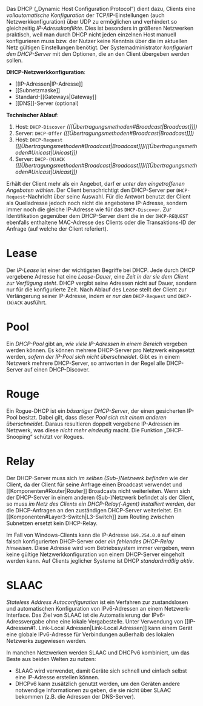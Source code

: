Das DHCP („Dynamic Host Configuration Protocol“) dient dazu, Clients eine *vollautomatische Konfiguration* der TCP/IP-Einstellungen (auch Netzwerkkonfiguration) über UDP zu ermöglichen und verhindert so gleichzeitig *IP-Adresskonflikte*. Dies ist besonders in größeren Netzwerken praktisch, weil man durch DHCP nicht jeden einzelnen Host manuell konfigurieren muss bzw. der Nutzer keine Kenntnis über die im aktuellen Netz gültigen Einstellungen benötigt. Der Systemadministrator *konfiguriert den DHCP-Server* mit den Optionen, die an den Client übergeben werden sollen.

**DHCP-Netzwerkkonfiguration**:
 - [[IP-Adressen|IP-Adresse]]
 - [[Subnetzmaske]]
 - Standard-[[Gateways|Gateway]]
 - [[DNS]]-Server (optional)

**Technischer Ablauf**:
1. Host: `DHCP-Discover` *([[Übertragungsmethoden#Broadcast|Broadcast]]])*
2. Server: `DHCP-Offer` *([[Übertragungsmethoden#Broadcast|Broadcast]]])*
3. Host: `DHCP-Request` *([[Übertragungsmethoden#Broadcast|Broadcast]]]/[[Übertragungsmethoden#Unicast|Unicast]])*
4. Server: `DHCP-(N)ACK` *([[Übertragungsmethoden#Broadcast|Broadcast]]]/[[Übertragungsmethoden#Unicast|Unicast]])*

Erhält der Client mehr als ein Angebot, darf er *unter den eingetroffenen Angeboten wählen*. Der Client benachrichtigt den DHCP-Server per `DHCP-Request`-Nachricht über seine Auswahl. Für die Antwort benutzt der Client als Quelladresse jedoch noch nicht die angebotene IP-Adresse, sondern immer noch die gleiche IP-Adresse wie für das `DHCP-Discover`. Zur Identifikation gegenüber dem DHCP-Server dient die in der `DHCP-REQUEST` ebenfalls enthaltene MAC-Adresse des Clients oder die Transaktions-ID der Anfrage (auf welche der Client referiert).

# Lease
Der *IP-Lease* ist einer der wichtigsten Begriffe bei DHCP. Jede durch DHCP vergebene Adresse hat eine *Lease-Dauer*, eine *Zeit in der sie dem Client zur Verfügung steht*. DHCP vergibt seine Adressen nicht auf Dauer, sondern nur für die konfigurierte Zeit. Nach Ablauf des Lease stellt der Client zur Verlängerung seiner IP-Adresse, indem er *nur den* `DHCP-Request` und `DHCP-(N)ACK` ausführt.

# Pool
Ein *DHCP-Pool* gibt an, *wie viele IP-Adressen in einem Bereich* vergeben werden können. Es können mehrere DHCP-Server pro Netzwerk eingesetzt werden, *sofern der IP-Pool sich nicht überschneidet*. Gibt es in einem Netzwerk mehrere DHCP-Server, so antworten in der Regel alle DHCP-Server auf einen DHCP-Discover.

# Rouge
Ein Rogue-DHCP ist ein *bösartiger DHCP-Server*, der einen gesicherten IP-Pool besitzt. Dabei gilt, dass dieser *Pool sich mit einem anderen überschneidet*. Daraus resultieren doppelt vergebene IP-Adressen im Netzwerk, was diese *nicht mehr eindeutig* macht. Die Funktion „DHCP-Snooping“ schützt vor Rogues.

# Relay
Der DHCP-Server muss sich *im selben (Sub-)Netzwerk befinden* wie der Client, da der Client für seine Anfrage einen Broadcast verwendet und [[Komponenten#Router|Router]] Broadcasts nicht weiterleiten. Wenn sich der DHCP-Server in einem anderen (Sub-)Netzwerk befindet als der Client, so muss *im Netz des Clients ein DHCP-Relay(-Agent) installiert werden*, der die DHCP-Anfragen an den zuständigen DHCP-Server weiterleitet. Ein [[Komponenten#Layer3-Switch|L3-Switch]] zum Routing zwischen Subnetzen ersetzt kein DHCP-Relay.

Im Fall von Windows-Clients kann die IP-Adresse `169.254.0.0` auf einen falsch konfigurierten DHCP-Server oder *ein fehlendes DHCP-Relay hinweisen*. Diese Adresse wird vom Betriebssystem immer vergeben, wenn keine gültige Netzwerkkonfiguration von einem DHCP-Server eingeholt werden kann. Auf Clients jeglicher Systeme ist DHCP *standardmäßig aktiv*.

# SLAAC
_Stateless Address Autoconfiguration_ ist ein Verfahren zur zustandslosen und automatischen Konfiguration von IPv6-Adressen an einem Netzwerk-Interface. Das Ziel von SLAAC ist die Automatisierung der IPv6-Adressvergabe ohne eine lokale Vergabestelle. Unter Verwendung von [[IP-Adressen#1. Link-Local Adressen|Link-Local Adressen]] kann einem Gerät eine globale IPv6-Adresse für Verbindungen außerhalb des lokalen Netzwerks zugewiesen werden.

In manchen Netzwerken werden SLAAC und DHCPv6 kombiniert, um das Beste aus beiden Welten zu nutzen:
- SLAAC wird verwendet, damit Geräte sich schnell und einfach selbst eine IP-Adresse erstellen können.
- DHCPv6 kann zusätzlich genutzt werden, um den Geräten andere notwendige Informationen zu geben, die sie nicht über SLAAC bekommen (z.B. die Adressen der DNS-Server).